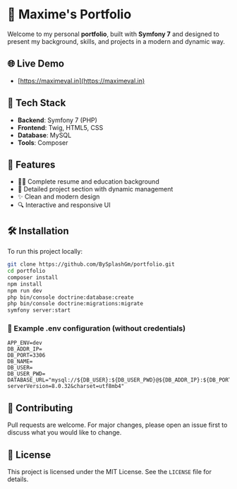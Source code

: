# 🚀 Maxime's Portfolio

Welcome to my personal **portfolio**, built with **Symfony 7** and designed to present my background, skills, and projects in a modern and dynamic way.

## 🌐 Live Demo

- [https://maximeval.in](https://maximeval.in)

## 🧰 Tech Stack

- **Backend**: Symfony 7 (PHP)
- **Frontend**: Twig, HTML5, CSS
- **Database**: MySQL
- **Tools**: Composer

## 📁 Features

- 🧑‍💼 Complete resume and education background
- 💼 Detailed project section with dynamic management
- ✨ Clean and modern design
- 🔍 Interactive and responsive UI

## 🛠️ Installation

To run this project locally:

```bash
git clone https://github.com/BySplashGm/portfolio.git
cd portfolio
composer install
npm install
npm run dev
php bin/console doctrine:database:create
php bin/console doctrine:migrations:migrate
symfony server:start
```

### 🔐 Example .env configuration (without credentials)

```env
APP_ENV=dev
DB_ADDR_IP=
DB_PORT=3306
DB_NAME=
DB_USER=
DB_USER_PWD=
DATABASE_URL="mysql://${DB_USER}:${DB_USER_PWD}@${DB_ADDR_IP}:${DB_PORT}/${DB_NAME}?serverVersion=8.0.32&charset=utf8mb4"
```

## 🤝 Contributing

Pull requests are welcome. For major changes, please open an issue first to discuss what you would like to change.

## 📄 License

This project is licensed under the MIT License. See the `LICENSE` file for details.

